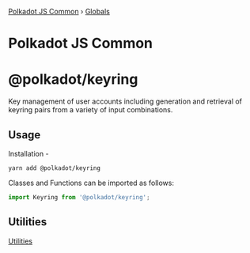[Polkadot JS Common](README.md) › [Globals](globals.md)

# Polkadot JS Common

# @polkadot/keyring

Key management of user accounts including generation and retrieval of keyring pairs from a variety of input combinations.

## Usage

Installation -

```
yarn add @polkadot/keyring
```

Classes and Functions can be imported as follows:

```js
import Keyring from '@polkadot/keyring';
```

## Utilities

[Utilities](SUMMARY.md)
